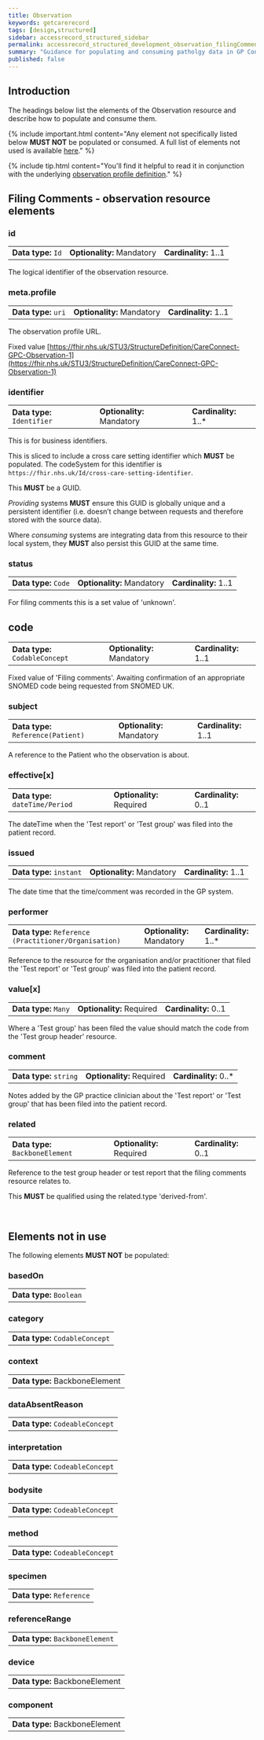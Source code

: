 ```yaml
---
title: Observation
keywords: getcarerecord
tags: [design,structured]
sidebar: accessrecord_structured_sidebar
permalink: accessrecord_structured_development_observation_filingComments.html
summary: "Guidance for populating and consuming patholgy data in GP Connect"
published: false
---
```



## Introduction ##

The headings below list the elements of the Observation resource and describe how to populate and consume them.

{% include important.html content="Any element not specifically listed below **MUST NOT** be populated or consumed. A full list of elements not used is available [here](accessrecord_structured_development_observation.html#elements-not-in-use)." %}

{% include tip.html content="You'll find it helpful to read it in conjunction with the underlying [observation profile definition](https://fhir.nhs.uk/STU3/StructureDefinition/CareConnect-GPC-Observation-1)." %}

## Filing Comments - observation resource elements ##

### id ###

<table class='resource-attributes'>
  <tr>
    <td><b>Data type:</b> <code>Id</code></td>
    <td><b>Optionality:</b> Mandatory</td>
    <td><b>Cardinality:</b> 1..1</td>
  </tr>
</table>

The logical identifier of the observation resource.

### meta.profile ###

<table class='resource-attributes'>
  <tr>
    <td><b>Data type:</b> <code>uri</code></td>
    <td><b>Optionality:</b> Mandatory</td>
    <td><b>Cardinality:</b> 1..1</td>
  </tr>
</table>

The observation profile URL.

Fixed value [https://fhir.nhs.uk/STU3/StructureDefinition/CareConnect-GPC-Observation-1](https://fhir.nhs.uk/STU3/StructureDefinition/CareConnect-GPC-Observation-1)

### identifier ###

<table class='resource-attributes'>
  <tr>
    <td><b>Data type:</b> <code>Identifier</code></td>
    <td><b>Optionality:</b> Mandatory</td>
    <td><b>Cardinality:</b> 1..*</td>
  </tr>
</table>

This is for business identifiers.

This is sliced to include a cross care setting identifier which **MUST** be populated. The codeSystem for this identifier is  `https://fhir.nhs.uk/Id/cross-care-setting-identifier`.

This  **MUST**  be a GUID.

_Providing_  systems  **MUST**  ensure this GUID is globally unique and a persistent identifier (i.e. doesn’t change between requests and therefore stored with the source data).

Where  _consuming_  systems are integrating data from this resource to their local system, they  **MUST**  also persist this GUID at the same time.

### status ###

<table class='resource-attributes'>
  <tr>
    <td><b>Data type:</b> <code>Code</code></td>
    <td><b>Optionality:</b> Mandatory</td>
    <td><b>Cardinality:</b> 1..1</td>
  </tr>
</table>

For filing comments this is a set value of 'unknown'.

## code ###

<table class='resource-attributes'>
  <tr>
    <td><b>Data type:</b> <code>CodableConcept</code></td>
    <td><b>Optionality:</b> Mandatory</td>
    <td><b>Cardinality:</b> 1..1</td>
  </tr>
</table>

Fixed value of 'Filing comments'. Awaiting confirmation of an appropriate SNOMED code being requested from SNOMED UK.

### subject ###

<table class='resource-attributes'>
  <tr>
    <td><b>Data type:</b> <code>Reference(Patient)</code></td>
    <td><b>Optionality:</b> Mandatory</td>
    <td><b>Cardinality:</b> 1..1</td>
  </tr>
</table>

A reference to the Patient who the observation is about.

### effective[x] ###

<table class='resource-attributes'>
  <tr>
    <td><b>Data type:</b> <code>dateTime/Period</code></td>
    <td><b>Optionality:</b> Required</td>
    <td><b>Cardinality:</b> 0..1</td>
  </tr>
</table>

The dateTime when the 'Test report' or 'Test group' was filed into the patient record.

### issued ###

<table class='resource-attributes'>
  <tr>
    <td><b>Data type:</b> <code>instant</code></td>
    <td><b>Optionality:</b> Mandatory</td>
    <td><b>Cardinality:</b> 1..1</td>
  </tr>
</table>

The date time that the time/comment was recorded in the GP system.

### performer ###

<table class='resource-attributes'>
  <tr>
    <td><b>Data type:</b> <code>Reference (Practitioner/Organisation)</code></td>
    <td><b>Optionality:</b> Mandatory</td>
    <td><b>Cardinality:</b> 1..*</td>
  </tr>
</table>

Reference to the resource for the organisation and/or practitioner that filed the 'Test report' or 'Test group' was filed into the patient record.

### value[x] ###

<table class='resource-attributes'>
  <tr>
    <td><b>Data type:</b> <code>Many</code></td>
    <td><b>Optionality:</b> Required</td>
    <td><b>Cardinality:</b> 0..1</td>
  </tr>
</table>

Where a 'Test group' has been filed the value should match the code from the 'Test group header' resource.

### comment ###

<table class='resource-attributes'>
  <tr>
    <td><b>Data type:</b> <code>string</code></td>
    <td><b>Optionality:</b> Required</td>
    <td><b>Cardinality:</b> 0..*</td>
  </tr>
</table>

Notes added by the GP practice clinician about the 'Test report' or 'Test group' that has been filed into the patient record.


### related ###

<table class='resource-attributes'>
  <tr>
    <td><b>Data type:</b> <code>BackboneElement</code></td>
    <td><b>Optionality:</b> Required</td>
    <td><b>Cardinality:</b> 0..1</td>
  </tr>
</table>

Reference to the test group header or test report that the filing comments resource relates to.

This **MUST** be qualified using the related.type 'derived-from'.

<br>

## Elements **not in use** ##

The following elements **MUST NOT** be populated:

### basedOn ###

<table class='resource-attributes'>
  <tr>
    <td><b>Data type:</b> <code>Boolean</code></td>
  </tr>
</table>

### category ###

<table class='resource-attributes'>
  <tr>
    <td><b>Data type:</b> <code>CodableConcept</code></td>
  </tr>
</table>

### context ###

<table class='resource-attributes'>
  <tr>
    <td><b>Data type:</b> BackboneElement</td>
  </tr>
</table>

### dataAbsentReason ###

<table class='resource-attributes'>
  <tr>
    <td><b>Data type:</b> <code>CodeableConcept</code></td>
  </tr>
</table>

### interpretation ###

<table class='resource-attributes'>
  <tr>
    <td><b>Data type:</b> <code>CodeableConcept</code></td>
  </tr>
</table>

### bodysite ###

<table class='resource-attributes'>
  <tr>
    <td><b>Data type:</b> <code>CodeableConcept</code></td>
  </tr>
</table>


### method ###

<table class='resource-attributes'>
  <tr>
    <td><b>Data type:</b> <code>CodeableConcept</code></td>
  </tr>
</table>

### specimen ###

<table class='resource-attributes'>
  <tr>
    <td><b>Data type:</b> <code>Reference</code></td>
  </tr>
</table>

### referenceRange ###

<table class='resource-attributes'>
  <tr>
    <td><b>Data type:</b> <code>BackboneElement</code></td>
  </tr>
</table>

### device ###

<table class='resource-attributes'>
  <tr>
    <td><b>Data type:</b> BackboneElement</td>
  </tr>
</table>

### component ###

<table class='resource-attributes'>
  <tr>
    <td><b>Data type:</b> BackboneElement</td>
  </tr>
</table>
